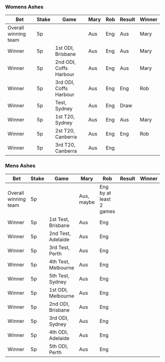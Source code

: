 ### Womens Ashes

**Bet**              | **Stake** | **Game**               | **Mary** | **Rob** | **Result** | **Winner**
---------------------|-----------|------------------------|----------|---------|------------|-----------
Overall winning team | 5p        |                        | Aus      | Eng     | Aus        | Mary
Winner               | 5p        | 1st ODI, Brisbane      | Aus      | Eng     | Aus        | Mary
Winner               | 5p        | 2nd ODI, Coffs Harbour | Aus      | Eng     | Aus        | Mary
Winner               | 5p        | 3rd ODI, Coffs Harbour | Aus      | Eng     | Eng        | Rob
Winner               | 5p        | Test, Sydney           | Aus      | Eng     | Draw       |
Winner               | 5p        | 1st T20, Sydney        | Aus      | Eng     | Aus        | Mary
Winner               | 5p        | 2st T20, Canberra      | Aus      | Eng     | Eng        | Rob
Winner               | 5p        | 3rd T20, Canberra      | Aus      | Eng     |            |


### Mens Ashes

**Bet**              | **Stake** | **Game**            | **Mary**   | **Rob**                  | **Result** | **Winner**
---------------------|-----------|---------------------|------------|--------------------------|------------|-----------
Overall winning team | 5p        |                     | Aus, maybe | Eng by at least 2 games  |            |
Winner               | 5p        | 1st Test, Brisbane  | Aus        | Eng                      |            |
Winner               | 5p        | 2nd Test, Adelaide  | Aus        | Eng                      |            |
Winner               | 5p        | 3rd Test, Perth     | Aus        | Eng                      |            |
Winner               | 5p        | 4th Test, Melbourne | Aus        | Eng                      |            |
Winner               | 5p        | 5th Test, Sydney    | Aus        | Eng                      |            |
Winner               | 5p        | 1st ODI, Melbourne  | Aus        | Eng                      |            |
Winner               | 5p        | 2nd ODI, Brisbane   | Aus        | Eng                      |            |
Winner               | 5p        | 3rd ODI, Sydney     | Aus        | Eng                      |            |
Winner               | 5p        | 4th ODI, Adelaide   | Aus        | Eng                      |            |
Winner               | 5p        | 5th ODI, Perth      | Aus        | Eng                      |            |
